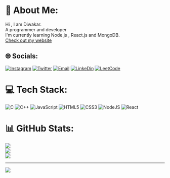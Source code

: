 # 💫 About Me:
Hi , I am Diwakar.<br>A programmer and developer <br>I'm currently learning Node.js , React.js and MongoDB.<br>
<a href ="https://diwakarg04.github.io/Intermediate-CSS/">Check out my website</a>

## 🌐 Socials:
[![Instagram](https://img.shields.io/badge/Instagram-%23E4405F.svg?logo=Instagram&logoColor=white)](https://instagram.com/diwakar_g04) 
[![Twitter](https://img.shields.io/badge/Twitter-%231DA1F2.svg?logo=Twitter&logoColor=white)](https://twitter.com/Diwakar040901) 
[![Email](https://img.shields.io/badge/Gmail-D14836?logo=gmail&logoColor=white)](mailto:diwakarg0409@gmail.com?subject=Hi% "Hi!")
[![LinkeDin](https://img.shields.io/badge/LinkedIn-0077B5?logo=linkedin&logoColor=white)](linkedin.com/in/diwakar-gupta-55b9aa24a)
[![LeetCode](	https://img.shields.io/badge/-LeetCode-FFA116?logoColor=black)](https://leetcode.com/DiwakarGupta/)

# 💻 Tech Stack:
![C](https://img.shields.io/badge/c-%2300599C.svg?style=for-the-badge&logo=c&logoColor=white) ![C++](https://img.shields.io/badge/c++-%2300599C.svg?style=for-the-badge&logo=c%2B%2B&logoColor=white) ![JavaScript](https://img.shields.io/badge/javascript-%23323330.svg?style=for-the-badge&logo=javascript&logoColor=%23F7DF1E) ![HTML5](https://img.shields.io/badge/html5-%23E34F26.svg?style=for-the-badge&logo=html5&logoColor=white) ![CSS3](https://img.shields.io/badge/css3-%231572B6.svg?style=for-the-badge&logo=css3&logoColor=white) ![NodeJS](https://img.shields.io/badge/node.js-6DA55F?style=for-the-badge&logo=node.js&logoColor=white) ![React](https://img.shields.io/badge/react-%2320232a.svg?style=for-the-badge&logo=react&logoColor=%2361DAFB)
# 📊 GitHub Stats:
![](https://github-readme-stats.vercel.app/api?username=diwakarg04&theme=dark&hide_border=false&include_all_commits=false&count_private=false)<br/>
![](https://github-readme-streak-stats.herokuapp.com/?user=diwakarg04&theme=dark&hide_border=false)<br/>
![](https://github-readme-stats.vercel.app/api/top-langs/?username=diwakarg04&theme=dark&hide_border=false&include_all_commits=false&count_private=false&layout=compact)

---
[![](https://visitcount.itsvg.in/api?id=diwakarg04&icon=0&color=0)](https://visitcount.itsvg.in)

<!-- Proudly created with GPRM ( https://gprm.itsvg.in ) -->
